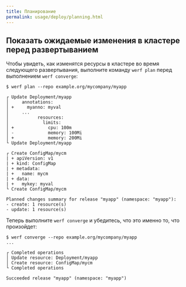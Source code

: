 ```yaml
---
title: Планирование
permalink: usage/deploy/planning.html
---
```


## Показать ожидаемые изменения в кластере перед развертыванием

Чтобы увидеть, как изменятся ресурсы в кластере во время следующего развертывания, выполните команду `werf plan` перед выполнением `werf converge`:

```shell
$ werf plan --repo example.org/mycompany/myapp

┌ Update Deployment/myapp
│     annotations:
│ +     myanno: myval
│     ...
│           resources:
│             limits:
│ +             cpu: 100m
│ -             memory: 100Mi
│ +             memory: 200Mi
└ Update Deployment/myapp

┌ Create ConfigMap/mycm
| + apiVersion: v1
| + kind: ConfigMap
| + metadata:
| +   name: mycm
| + data:
| +   mykey: myval
└ Create ConfigMap/mycm

Planned changes summary for release "myapp" (namespace: "myapp"):
- create: 1 resource(s)
- update: 1 resource(s)
```

Теперь выполните `werf converge` и убедитесь, что это именно то, что произойдет:

```shell
$ werf converge --repo example.org/mycompany/myapp
...

┌ Completed operations
│ Update resource: Deployment/myapp
│ Create resource: ConfigMap/mycm
└ Completed operations

Succeeded release "myapp" (namespace: "myapp")
```
